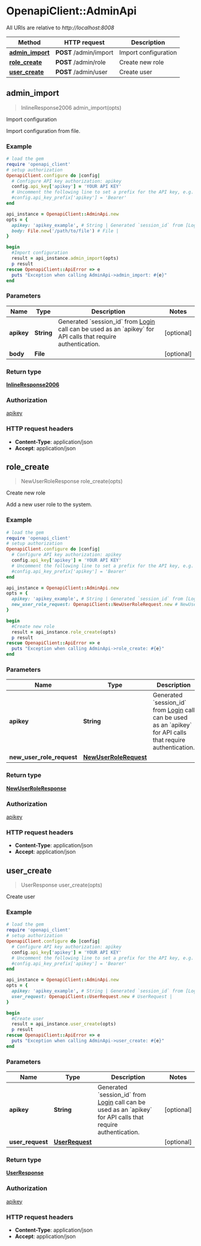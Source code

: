 # OpenapiClient::AdminApi

All URIs are relative to *http://localhost:8008*

Method | HTTP request | Description
------------- | ------------- | -------------
[**admin_import**](AdminApi.md#admin_import) | **POST** /admin/import | Import configuration
[**role_create**](AdminApi.md#role_create) | **POST** /admin/role | Create new role
[**user_create**](AdminApi.md#user_create) | **POST** /admin/user | Create user



## admin_import

> InlineResponse2006 admin_import(opts)

Import configuration

Import configuration from file.

### Example

```ruby
# load the gem
require 'openapi_client'
# setup authorization
OpenapiClient.configure do |config|
  # Configure API key authorization: apikey
  config.api_key['apikey'] = 'YOUR API KEY'
  # Uncomment the following line to set a prefix for the API key, e.g. 'Bearer' (defaults to nil)
  #config.api_key_prefix['apikey'] = 'Bearer'
end

api_instance = OpenapiClient::AdminApi.new
opts = {
  apikey: 'apikey_example', # String | Generated `session_id` from [Login](#operation/userLogin) call can be used as an `apikey` for API calls that require authentication.                
  body: File.new('/path/to/file') # File | 
}

begin
  #Import configuration
  result = api_instance.admin_import(opts)
  p result
rescue OpenapiClient::ApiError => e
  puts "Exception when calling AdminApi->admin_import: #{e}"
end
```

### Parameters


Name | Type | Description  | Notes
------------- | ------------- | ------------- | -------------
 **apikey** | **String**| Generated &#x60;session_id&#x60; from [Login](#operation/userLogin) call can be used as an &#x60;apikey&#x60; for API calls that require authentication.                 | [optional] 
 **body** | **File**|  | [optional] 

### Return type

[**InlineResponse2006**](InlineResponse2006.md)

### Authorization

[apikey](../README.md#apikey)

### HTTP request headers

- **Content-Type**: application/json
- **Accept**: application/json


## role_create

> NewUserRoleResponse role_create(opts)

Create new role

Add a new user role to the system.

### Example

```ruby
# load the gem
require 'openapi_client'
# setup authorization
OpenapiClient.configure do |config|
  # Configure API key authorization: apikey
  config.api_key['apikey'] = 'YOUR API KEY'
  # Uncomment the following line to set a prefix for the API key, e.g. 'Bearer' (defaults to nil)
  #config.api_key_prefix['apikey'] = 'Bearer'
end

api_instance = OpenapiClient::AdminApi.new
opts = {
  apikey: 'apikey_example', # String | Generated `session_id` from [Login](#operation/userLogin) call can be used as an `apikey` for API calls that require authentication.                
  new_user_role_request: OpenapiClient::NewUserRoleRequest.new # NewUserRoleRequest | 
}

begin
  #Create new role
  result = api_instance.role_create(opts)
  p result
rescue OpenapiClient::ApiError => e
  puts "Exception when calling AdminApi->role_create: #{e}"
end
```

### Parameters


Name | Type | Description  | Notes
------------- | ------------- | ------------- | -------------
 **apikey** | **String**| Generated &#x60;session_id&#x60; from [Login](#operation/userLogin) call can be used as an &#x60;apikey&#x60; for API calls that require authentication.                 | [optional] 
 **new_user_role_request** | [**NewUserRoleRequest**](NewUserRoleRequest.md)|  | [optional] 

### Return type

[**NewUserRoleResponse**](NewUserRoleResponse.md)

### Authorization

[apikey](../README.md#apikey)

### HTTP request headers

- **Content-Type**: application/json
- **Accept**: application/json


## user_create

> UserResponse user_create(opts)

Create user



### Example

```ruby
# load the gem
require 'openapi_client'
# setup authorization
OpenapiClient.configure do |config|
  # Configure API key authorization: apikey
  config.api_key['apikey'] = 'YOUR API KEY'
  # Uncomment the following line to set a prefix for the API key, e.g. 'Bearer' (defaults to nil)
  #config.api_key_prefix['apikey'] = 'Bearer'
end

api_instance = OpenapiClient::AdminApi.new
opts = {
  apikey: 'apikey_example', # String | Generated `session_id` from [Login](#operation/userLogin) call can be used as an `apikey` for API calls that require authentication.                
  user_request: OpenapiClient::UserRequest.new # UserRequest | 
}

begin
  #Create user
  result = api_instance.user_create(opts)
  p result
rescue OpenapiClient::ApiError => e
  puts "Exception when calling AdminApi->user_create: #{e}"
end
```

### Parameters


Name | Type | Description  | Notes
------------- | ------------- | ------------- | -------------
 **apikey** | **String**| Generated &#x60;session_id&#x60; from [Login](#operation/userLogin) call can be used as an &#x60;apikey&#x60; for API calls that require authentication.                 | [optional] 
 **user_request** | [**UserRequest**](UserRequest.md)|  | [optional] 

### Return type

[**UserResponse**](UserResponse.md)

### Authorization

[apikey](../README.md#apikey)

### HTTP request headers

- **Content-Type**: application/json
- **Accept**: application/json

